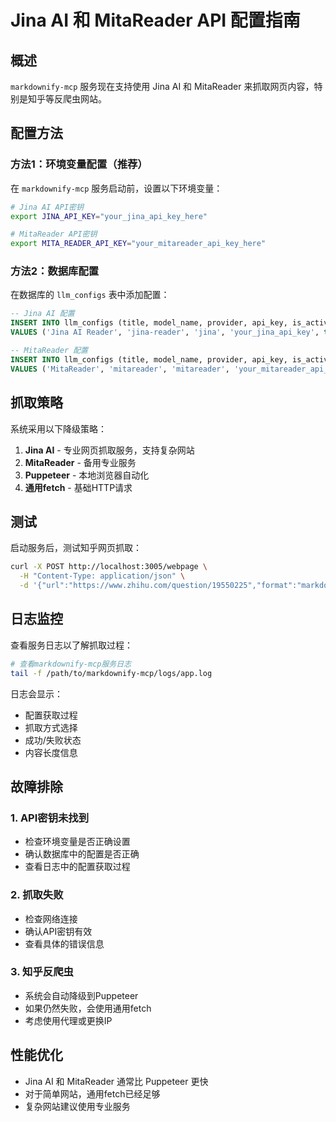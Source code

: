 # Jina AI 和 MitaReader API 配置指南

## 概述

`markdownify-mcp` 服务现在支持使用 Jina AI 和 MitaReader 来抓取网页内容，特别是知乎等反爬虫网站。

## 配置方法

### 方法1：环境变量配置（推荐）

在 `markdownify-mcp` 服务启动前，设置以下环境变量：

```bash
# Jina AI API密钥
export JINA_API_KEY="your_jina_api_key_here"

# MitaReader API密钥  
export MITA_READER_API_KEY="your_mitareader_api_key_here"
```

### 方法2：数据库配置

在数据库的 `llm_configs` 表中添加配置：

```sql
-- Jina AI 配置
INSERT INTO llm_configs (title, model_name, provider, api_key, is_active) 
VALUES ('Jina AI Reader', 'jina-reader', 'jina', 'your_jina_api_key', true);

-- MitaReader 配置
INSERT INTO llm_configs (title, model_name, provider, api_key, is_active)
VALUES ('MitaReader', 'mitareader', 'mitareader', 'your_mitareader_api_key', true);
```

## 抓取策略

系统采用以下降级策略：

1. **Jina AI** - 专业网页抓取服务，支持复杂网站
2. **MitaReader** - 备用专业服务
3. **Puppeteer** - 本地浏览器自动化
4. **通用fetch** - 基础HTTP请求

## 测试

启动服务后，测试知乎网页抓取：

```bash
curl -X POST http://localhost:3005/webpage \
  -H "Content-Type: application/json" \
  -d '{"url":"https://www.zhihu.com/question/19550225","format":"markdown"}'
```

## 日志监控

查看服务日志以了解抓取过程：

```bash
# 查看markdownify-mcp服务日志
tail -f /path/to/markdownify-mcp/logs/app.log
```

日志会显示：
- 配置获取过程
- 抓取方式选择
- 成功/失败状态
- 内容长度信息

## 故障排除

### 1. API密钥未找到
- 检查环境变量是否正确设置
- 确认数据库中的配置是否正确
- 查看日志中的配置获取过程

### 2. 抓取失败
- 检查网络连接
- 确认API密钥有效
- 查看具体的错误信息

### 3. 知乎反爬虫
- 系统会自动降级到Puppeteer
- 如果仍然失败，会使用通用fetch
- 考虑使用代理或更换IP

## 性能优化

- Jina AI 和 MitaReader 通常比 Puppeteer 更快
- 对于简单网站，通用fetch已经足够
- 复杂网站建议使用专业服务
